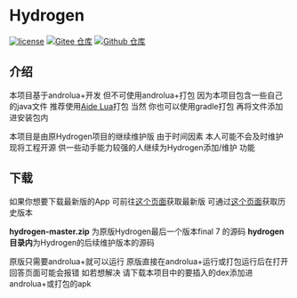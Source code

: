 # Hydrogen

[![license](https://img.shields.io/github/license/huajiqaq/Hydrogen)](LICENSE)
[![Gitee 仓库](https://img.shields.io/badge/Gitee-仓库-C71D23?logo=gitee)](https://gitee.com/huajicloud/Hydrogen)
[![Github 仓库](https://img.shields.io/badge/Github-仓库-0969DA?logo=github)](https://github.com/huajiqaq/Hydrogen)

## 介绍

本项目基于androlua+开发 但不可使用androlua+打包 因为本项目包含一些自己的java文件 推荐使用[Aide Lua](https://gitee.com/AideLua/AideLua)打包 当然 你也可以使用gradle打包 再将文件添加进安装包内

本项目是由原Hydrogen项目的继续维护版 由于时间因素 本人可能不会及时维护 现将工程开源 供一些动手能力较强的人继续为Hydrogen添加/维护 功能

## 下载

如果你想要下载最新版的App 可前往[这个页面](https://myhydrogen.gitee.io)获取最新版 可通过[这个页面](https://workdrive.zoho.com.cn/folder/7cehpa9a77ce2e6e641c89d0d7adf19d159c3)获取历史版本

**hydrogen-master.zip** 为原版Hydrogen最后一个版本final 7 的源码 **hydrogen目录内**为Hydrogen的后续维护版本的源码

原版只需要androlua+就可以运行 原版直接在androlua+运行或打包运行后在打开回答页面可能会报错 如若想解决 请下载本项目中的要插入的dex添加进androlua+或打包的apk